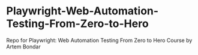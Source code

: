 # Playwright-Web-Automation-Testing-From-Zero-to-Hero

Repo for Playwright: Web Automation Testing From Zero to Hero Course by Artem Bondar
